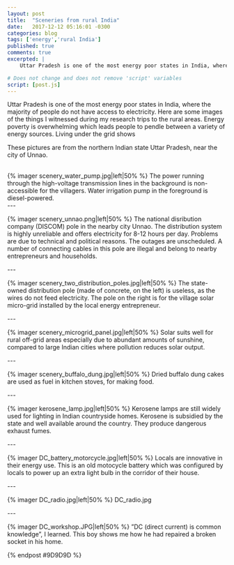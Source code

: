 ```yaml
---
layout: post
title:  "Sceneries from rural India"
date:   2017-12-12 05:16:01 -0300 
categories: blog
tags: ['energy','rural India']
published: true
comments: true 
excerpted: |
    Uttar Pradesh is one of the most energy poor states in India, where the majority of people do not have access...

# Does not change and does not remove 'script' variables
script: [post.js]
---
```


Uttar Pradesh is one of the most energy poor states in India, where the majority of people do not have access to electricity. Here are some images of the things I witnessed during my research trips to the rural areas. Energy poverty is overwhelming which leads people to pendle between a variety of energy sources. Living under the grid shows 

These pictures are from the northern Indian state Uttar Pradesh, near the city of Unnao. 

<div style="clear:both;"></div>

<br>
{% imager scenery_water_pump.jpg|left|50% %}
The power running through the high-voltage transmission lines in the background is non-accessible for the villagers. Water irrigation pump in the foreground is diesel-powered.

<div style="clear:both;">
---
</div>

{% imager scenery_unnao.png|left|50% %}
The national disribution company (DISCOM) pole in the nearby city Unnao. The distribution system is highly unreliable and offers electricity for 8-12 hours per day. Problems are due to technical and political reasons. The outages are unscheduled. A number of connecting cables in this pole are illegal and belong to nearby entrepreneurs and households.

<div style="clear:both;">
---
</div>

{% imager scenery_two_distribution_poles.jpg|left|50% %}
The state-owned distribution pole (made of concrete, on the left) is useless, as the wires do not feed electricity. The pole on the right is for the village solar micro-grid installed by the local energy entrepreneur. 

<div style="clear:both;">
---
</div>

{% imager scenery_microgrid_panel.jpg|left|50% %}
Solar suits well for rural off-grid areas especially due to abundant amounts of sunshine, compared to large Indian cities where pollution reduces solar output. 

<div style="clear:both;">
---
</div>

{% imager scenery_buffalo_dung.jpg|left|50% %}
Dried buffalo dung cakes are used as fuel in kitchen stoves, for making food.

<div style="clear:both;">
---
</div>

{% imager kerosene_lamp.jpg|left|50% %}
Kerosene lamps are still widely used for lighting in Indian countryside homes. Kerosene is subsidied by the state and well available around the country. They produce dangerous exhaust fumes.

<div style="clear:both;">
---
</div>

{% imager DC_battery_motorcycle.jpg|left|50% %}
Locals are innovative in their energy use. This is an old motocycle battery which was configured by locals to power up an extra light bulb in the corridor of their house.

<div style="clear:both;">
---
</div>

{% imager DC_radio.jpg|left|50% %}
DC_radio.jpg

<div style="clear:both;">
---
</div>

{% imager DC_workshop.JPG|left|50% %}
”DC (direct current) is common knowledge”, I learned. This boy shows me how he had repaired a broken socket in his home.


<div style="clear:both;"></div>

{% endpost #9D9D9D %}



